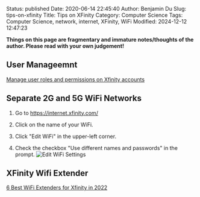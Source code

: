Status: published
Date: 2020-06-14 22:45:40
Author: Benjamin Du
Slug: tips-on-xfinity
Title: Tips on XFinity
Category: Computer Science
Tags: Computer Science, network, internet, XFinity, WiFi
Modified: 2024-12-12 12:47:23

**Things on this page are fragmentary and immature notes/thoughts of the author. Please read with your own judgement!**

## User Manageemnt

[Manage user roles and permissions on Xfinity accounts](https://www.xfinity.com/support/articles/primary-and-secondary-accounts)

## Separate 2G and 5G WiFi Networks

1. Go to https://internet.xfinity.com/

2. Click on the name of your WiFi.

3. Click "Edit WiFi" in the upper-left corner.

4. Check the checkbox "Use different names and passwords" in the prompt.
    ![Edit WiFi Settings](https://user-images.githubusercontent.com/824507/84610925-27c54a80-ae71-11ea-920b-f2772062c119.png)

## XFinity Wifi Extender

[6 Best WiFi Extenders for Xfinity in 2022](https://www.anysoftwaretools.com/best-wifi-extender-for-xfinity/)
